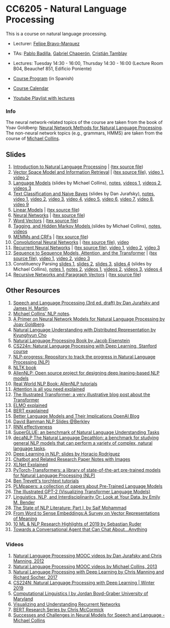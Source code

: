 # CC6205 - Natural Language Processing
This is a course on natural language processing.

* Lecturer: [Felipe Bravo-Marquez](https://felipebravom.com/)
* TAs: [Pablo Badilla](https://github.com/pabloBad), [Gabriel Chaperón](https://github.com/gchaperon), [Cristián Tamblay](https://github.com/cristian-tamblay)

* Lectures: Tuesday 14:30 - 16:00, Thursday 14:30 - 16:00  (Lecture Room B04, Beauchef 851, Edificio Poniente)

* [Course Program](https://docs.google.com/document/d/1DNja7nf0b26aRWF_gMNJf9L6SLtvtyFpucDhfcgG4d0/edit?usp=sharing) (in Spanish)

* [Course Calendar](calendar.md)

* [Youtube Playlist with lectures](https://www.youtube.com/playlist?list=PLppKo85eGXiXIh54H_qz48yHPHeNVJqBi)


### Info
The neural network-related topics of the course are taken from the book of Yoav Goldberg: 
[Neural Network Methods for Natural Language Processing](https://www.morganclaypool.com/doi/abs/10.2200/S00762ED1V01Y201703HLT037). The non-neural network topics (e.g., grammars, HMMS) are taken from the course of [Michael Collins](http://www.cs.columbia.edu/~mcollins/). 



## Slides

1. [Introduction to Natural Language Processing](slides/NLP-introduction.pdf) | ([tex source file](slides/NLP-introduction.tex))
1. [Vector Space Model and Information Retrieval](slides/NLP-IR.pdf) | ([tex source file](slides/NLP-IR.tex)), [video 1](https://www.youtube.com/watch?v=FXIVClF370w&list=PLppKo85eGXiXIh54H_qz48yHPHeNVJqBi&index=2&t=0s), [video 2](https://www.youtube.com/watch?v=f8nG1EMmPZk&list=PLppKo85eGXiXIh54H_qz48yHPHeNVJqBi&index=2)
2. [Language Models](http://www.cs.columbia.edu/~mcollins/cs4705-spring2019/slides/lmslides.pdf) (slides by Michael Collins), [notes](http://www.cs.columbia.edu/~mcollins/lm-spring2013.pdf), [videos 1](https://www.youtube.com/playlist?list=PLlQBy7xY8mbJONAWxZmZsHj0iqjMpKONi), [videos 2](https://www.youtube.com/playlist?list=PLlQBy7xY8mbIzwoPRvZSjq9PO84CfJQb6), [videos 3](https://www.youtube.com/playlist?list=PLlQBy7xY8mbKXp8iLHVO56g1XvcXhr8BT)
2. [Text Classification and Naive Bayes](https://web.stanford.edu/~jurafsky/slp3/slides/7_NB.pdf) (slides by Dan Jurafsky), [notes](https://web.stanford.edu/~jurafsky/slp3/4.pdf), [video 1](https://www.youtube.com/watch?v=MgjrV_oXCrk&list=PLoROMvodv4rOFZnDyrlW3-nI7tMLtmiJZ&index=25&t=0s), [video 2](https://www.youtube.com/watch?v=S_Jdoubh-fE&list=PLoROMvodv4rOFZnDyrlW3-nI7tMLtmiJZ&index=26&t=0s), [video 3](https://www.youtube.com/watch?v=AAcIGGv7Q2g&list=PLoROMvodv4rOFZnDyrlW3-nI7tMLtmiJZ&index=27&t=0s), [video 4](https://www.youtube.com/watch?v=gSWf4EHvgBo&list=PLoROMvodv4rOFZnDyrlW3-nI7tMLtmiJZ&index=28&t=0s), [video 5](https://www.youtube.com/watch?v=x2sZQvIeYLg&list=PLoROMvodv4rOFZnDyrlW3-nI7tMLtmiJZ&index=29&t=0s), [video 6](https://www.youtube.com/watch?v=HQG7hZRoCpE&list=PLoROMvodv4rOFZnDyrlW3-nI7tMLtmiJZ&index=30&t=0s), [video 7](https://www.youtube.com/watch?v=0lY6D5WOzC8&list=PLoROMvodv4rOFZnDyrlW3-nI7tMLtmiJZ&index=31&t=0s), [video 8](https://www.youtube.com/watch?v=vDpGw-r-uNQ&list=PLoROMvodv4rOFZnDyrlW3-nI7tMLtmiJZ&index=32&t=0s), [video 9](https://www.youtube.com/watch?v=yvfZdqt2qek&list=PLoROMvodv4rOFZnDyrlW3-nI7tMLtmiJZ&index=33&t=0s) 
2. [Linear Models](slides/NLP-linear.pdf) | ([tex source file](slides/NLP-linear.tex))
2. [Neural Networks](slides/NLP-neural.pdf) | ([tex source file](slides/NLP-neural.tex))
3. [Word Vectors](slides/NLP-wordvectors.pdf) | ([tex source file](slides/NLP-wordvectors.tex))
2. [Tagging, and Hidden Markov Models ](http://www.cs.columbia.edu/~mcollins/cs4705-spring2019/slides/tagging.pdf) (slides by Michael Collins), [notes](http://www.cs.columbia.edu/~mcollins/hmms-spring2013.pdf), [videos](https://www.youtube.com/playlist?list=PLlQBy7xY8mbI13gwXZz4r55MeatSZOqm7)
4. [MEMMs and CRFs](slides/NLP-CRF.pdf) | ([tex source file](slides/NLP-CRF.tex))
4. [Convolutional Neural Networks](slides/NLP-CNN.pdf) | ([tex source file](slides/NLP-CNN.tex)), [video](https://youtu.be/lLZW5Fn40r8)
5. [Recurrent Neural Networks](slides/NLP-RNN.pdf) | ([tex source file](slides/NLP-RNN.tex)), [video 1](https://youtu.be/BmhjUkzz3nk), [video 2](https://youtu.be/z43YFR1iIvk), [video 3](https://youtu.be/7L5JxQdwNJk)
6. [Sequence to Sequence Models, Attention, and the Transformer](slides/NLP-seq2seq.pdf) | ([tex source file](slides/NLP-seq2seq.tex)), [video 1](https://youtu.be/OpKxRjISqmM), [video 2](https://youtu.be/WQ7ihm5voB0), [video 3](https://youtu.be/8RE23Uq8rU0)
2. Constituency Parsing [slides 1](http://www.cs.columbia.edu/~mcollins/cs4705-spring2019/slides/parsing1.pdf), [slides 2](http://www.cs.columbia.edu/~mcollins/cs4705-spring2019/slides/parsing2.pdf), [slides 3](http://www.cs.columbia.edu/~mcollins/cs4705-spring2019/slides/parsing2.2.pdf), [slides 4](http://www.cs.columbia.edu/~mcollins/cs4705-spring2019/slides/parsing3.pdf)    (slides by Michael Collins), [notes 1](http://www.cs.columbia.edu/~mcollins/courses/nlp2011/notes/pcfgs.pdf), [notes 2](http://www.cs.columbia.edu/~mcollins/courses/nlp2011/notes/lexpcfgs.pdf), [videos 1](https://www.youtube.com/watch?v=0tGFWbc2834&list=PLlQBy7xY8mbK9Uy9i7MTGSwyLJPii3w1L), [videos 2](https://www.youtube.com/watch?v=2hLBHSKbS44&list=PLlQBy7xY8mbKypSJe_AjVtCuXXsdODiDi), [videos 3](https://www.youtube.com/watch?v=8rD1Y6rz4Q0&list=PLlQBy7xY8mbKz9QvQU_IsOlbhshjkOwR9), [videos 4](https://www.youtube.com/watch?v=qDiVCxLq2As&list=PLlQBy7xY8mbI5o81CWHt50RtFDLYrlaKN) 
7. [Recursive Networks and Paragraph Vectors](slides/NLP-recursive.pdf) | ([tex source file](slides/NLP-recursive.tex))



## Other Resources



1. [Speech and Language Processing (3rd ed. draft) by Dan Jurafsky and James H. Martin](https://web.stanford.edu/~jurafsky/slp3/).
2. [Michael Collins' NLP notes](http://www.cs.columbia.edu/~mcollins/).
3. [A Primer on Neural Network Models for Natural Language Processing by Joav Goldberg](https://u.cs.biu.ac.il/~yogo/nnlp.pdf).
4. [Natural Language Understanding with Distributed Representation by Kyunghyun Cho](https://arxiv.org/abs/1511.07916)
5. [Natural Language Processing Book by Jacob Eisenstein](https://github.com/jacobeisenstein/gt-nlp-class/blob/master/notes/eisenstein-nlp-notes.pdf)
6. [CS224n: Natural Language Processing with Deep Learning, Stanford course](http://web.stanford.edu/class/cs224n/)
7. [NLP-progress: Repository to track the progress in Natural Language Processing (NLP)](http://nlpprogress.com/)
8. [NLTK book](http://www.nltk.org/book/)
9. [AllenNLP: Open source project for designing deep leaning-based NLP models](https://allennlp.org/)
10. [Real World NLP Book: AllenNLP tutorials](http://www.realworldnlpbook.com/)
11. [Attention is all you need explained](http://mlexplained.com/2017/12/29/attention-is-all-you-need-explained/)
11. [The Illustrated Transformer: a very illustrative blog post about the Transformer](http://jalammar.github.io/illustrated-transformer/)
12. [ELMO explained](http://mlexplained.com/2018/06/15/paper-dissected-deep-contextualized-word-representations-explained/)
13. [BERT exaplained](http://mlexplained.com/2019/01/07/paper-dissected-bert-pre-training-of-deep-bidirectional-transformers-for-language-understanding-explained/)
14. [Better Language Models
    and Their Implications OpenAI Blog](https://openai.com/blog/better-language-models/)
15. [David Bamman NLP Slides @Berkley](http://people.ischool.berkeley.edu/~dbamman/nlp18.html)
16. [RNN effectiveness](http://karpathy.github.io/2015/05/21/rnn-effectiveness/)
17. [SuperGLUE: an benchmark of Natural Language Understanding Tasks](https://super.gluebenchmark.com/)
18. [decaNLP The Natural Language Decathlon: a benchmark for studying general NLP models that can perform a variety of complex, natural language tasks](http://decanlp.com/).
19. [Deep Learning in NLP: slides by Horacio Rodríguez](https://www.cs.upc.edu/~horacio/ahlt/DeepLearning02.pdf)
20. [Chatbot and Related Research Paper Notes with Images](https://github.com/ricsinaruto/Seq2seqChatbots/wiki/Chatbot-and-Related-Research-Paper-Notes-with-Images)
21. [XLNet Explained](http://mlexplained.com/2019/06/30/paper-dissected-xlnet-generalized-autoregressive-pretraining-for-language-understanding-explained/)
22. [PyTorch-Transformers: a library of state-of-the-art pre-trained models for Natural Language Processing (NLP)](https://huggingface.co/pytorch-transformers/index.html)
23. [Ben Trevett's torchtext tutorials](https://github.com/bentrevett/)
24. [PLMpapers: a collection of papers about Pre-Trained Language Models](https://github.com/thunlp/PLMpapers)
25. [The Illustrated GPT-2 (Visualizing Transformer Language Models)](https://jalammar.github.io/illustrated-gpt2/)
26. [Linguistics, NLP, and Interdisciplinarity Or: Look at Your Data, by Emily M. Bender](https://medium.com/@emilymenonbender/linguistics-nlp-and-interdisciplinarity-or-look-at-your-data-e49e03d37c9c)
27. [The State of NLP Literature: Part I, by Saif Mohammad](https://medium.com/@nlpscholar/state-of-nlp-cbf768492f90)
28. [From Word to Sense Embeddings:A Survey on Vector Representations of Meaning](https://arxiv.org/pdf/1805.04032.pdf)
29. [10 ML & NLP Research Highlights of 2019 by Sebastian Ruder](https://ruder.io/research-highlights-2019/index.html)
30. [Towards a Conversational Agent that Can Chat About…Anything](https://ai.googleblog.com/2020/01/towards-conversational-agent-that-can.html?m=1)
##  





### Videos 

1. [Natural Language Processing MOOC videos by Dan Jurafsky and Chris Manning, 2012](https://www.youtube.com/playlist?list=PLoROMvodv4rOFZnDyrlW3-nI7tMLtmiJZ&disable_polymer=true)
2. [Natural Language Processing MOOC videos by Michael Collins, 2013](https://www.youtube.com/channel/UCB_JX4jH3QQmp69rmkWpl1A/playlists?shelf_id=3&view=50&sort=dd)
3. [Natural Language Processing with Deep Learning by Chris Manning and Richard Socher, 2017](https://www.youtube.com/playlist?list=PL3FW7Lu3i5Jsnh1rnUwq_TcylNr7EkRe6)
4. [CS224N: Natural Language Processing with Deep Learning | Winter 2019](https://www.youtube.com/playlist?list=PLoROMvodv4rOhcuXMZkNm7j3fVwBBY42z)
5. [Computational Linguistics I by Jordan Boyd-Graber  University of Maryland](https://www.youtube.com/playlist?list=PLegWUnz91WfuPebLI97-WueAP90JO-15i)  
5. [Visualizing and Understanding Recurrent Networks](https://skillsmatter.com/skillscasts/6611-visualizing-and-understanding-recurrent-networks)
5. [BERT Research Series by  Chris McCormick](https://www.youtube.com/playlist?list=PLam9sigHPGwOBuH4_4fr-XvDbe5uneaf6)
5. [Successes and Challenges in Neural Models for Speech and Language - Michael Collins](https://www.youtube.com/watch?v=jfwqRMdTmLo)
